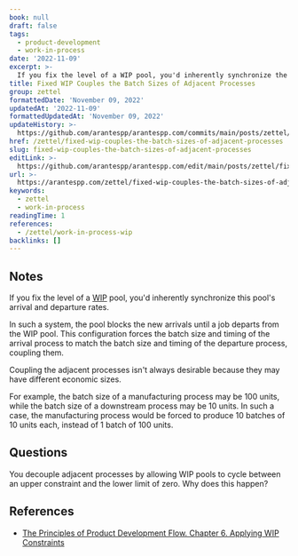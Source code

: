 ```yaml
---
book: null
draft: false
tags:
  - product-development
  - work-in-process
date: '2022-11-09'
excerpt: >-
  If you fix the level of a WIP pool, you'd inherently synchronize the arrival and departure rates of this pool.
title: Fixed WIP Couples the Batch Sizes of Adjacent Processes
group: zettel
formattedDate: 'November 09, 2022'
updatedAt: '2022-11-09'
formattedUpdatedAt: 'November 09, 2022'
updateHistory: >-
  https://github.com/arantespp/arantespp.com/commits/main/posts/zettel/fixed-wip-couples-the-batch-sizes-of-adjacent-processes.md
href: /zettel/fixed-wip-couples-the-batch-sizes-of-adjacent-processes
slug: fixed-wip-couples-the-batch-sizes-of-adjacent-processes
editLink: >-
  https://github.com/arantespp/arantespp.com/edit/main/posts/zettel/fixed-wip-couples-the-batch-sizes-of-adjacent-processes.md
url: >-
  https://arantespp.com/zettel/fixed-wip-couples-the-batch-sizes-of-adjacent-processes
keywords:
  - zettel
  - work-in-process
readingTime: 1
references:
  - /zettel/work-in-process-wip
backlinks: []
---
```


## Notes

If you fix the level of a [WIP](/zettel/work-in-process-wip) pool, you'd inherently synchronize this pool's arrival and departure rates.

In such a system, the pool blocks the new arrivals until a job departs from the WIP pool. This configuration forces the batch size and timing of the arrival process to match the batch size and timing of the departure process, coupling them.

Coupling the adjacent processes isn't always desirable because they may have different economic sizes.

For example, the batch size of a manufacturing process may be 100 units, while the batch size of a downstream process may be 10 units. In such a case, the manufacturing process would be forced to produce 10 batches of 10 units each, instead of 1 batch of 100 units.

## Questions

You decouple adjacent processes by allowing WIP pools to cycle between an upper constraint and the lower limit of zero. Why does this happen?

## References

- [The Principles of Product Development Flow. Chapter 6. Applying WIP Constraints](/books/the-principles-of-product-development-flow#6-applying-wip-constraints)
